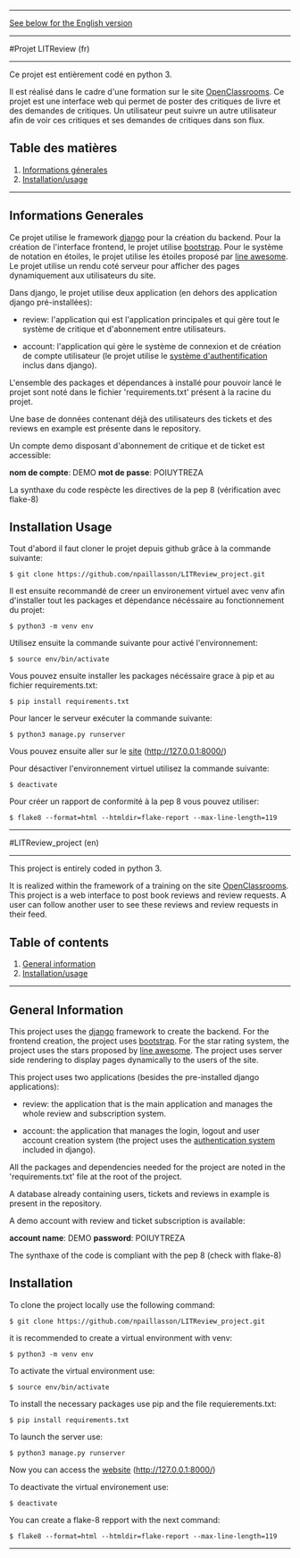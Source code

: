 
***
[See below for the English version](LITReview_project-(en)) 
***

#Projet LITReview (fr)

***

Ce projet est entièrement codé en python 3.

Il est réalisé dans le cadre d'une formation sur le site [OpenClassrooms](https://openclassrooms.com/fr/).
Ce projet est une interface web qui permet de poster des critiques de livre et des demandes de critiques. Un utilisateur peut suivre un autre utilisateur afin de voir ces critiques et ses demandes de critiques dans son flux.

## Table des matières
1. [Informations génerales](#informations-generales)
2. [Installation/usage](#installation-usage)

***

## Informations Generales

Ce projet utilise le framework [django](https://docs.djangoproject.com/fr/3.2/) pour la création du backend. Pour la création de l'interface frontend, le projet utilise [bootstrap](https://getbootstrap.com/docs/5.1/getting-started/introduction/). Pour le système de notation en étoiles, le projet utilise les étoiles proposé par [line awesome](https://icons8.com/line-awesome). Le projet utilise un rendu coté serveur pour afficher des pages dynamiquement aux utilisateurs du site.

Dans django, le projet utilise deux application (en dehors des application django pré-installées):

*	review: l'application qui est l'application principales et qui gère tout le système de critique et d'abonnement entre utilisateurs.

*	account: l'application qui gère le système de connexion et de création de compte utilisateur (le projet utilise le [système d'authentification](https://docs.djangoproject.com/fr/3.2/topics/auth/) inclus dans django).

L'ensemble des packages et dépendances à installé pour pouvoir lancé le projet sont noté dans le fichier 'requirements.txt' présent à la racine du projet.

Une base de données contenant déjà des utilisateurs des tickets et des reviews en example est présente dans le repository. 

Un compte demo disposant d'abonnement de critique et de ticket est accessible:

**nom de compte**: DEMO 
**mot de passe**: POIUYTREZA

La synthaxe du code respècte les directives de la pep 8 (vérification avec flake-8)

## Installation Usage

Tout d'abord il faut cloner le projet depuis github grâce à la commande suivante:

```
$ git clone https://github.com/npaillasson/LITReview_project.git
```

Il est ensuite recommandé de creer un environement virtuel avec venv afin d'installer tout les packages et dépendance nécéssaire au fonctionnement du projet:

```
$ python3 -m venv env
```

Utilisez ensuite la commande suivante pour activé l'environnement:
```
$ source env/bin/activate
```

Vous pouvez ensuite installer les packages nécéssaire grace à pip et au fichier requirements.txt:
```
$ pip install requirements.txt
```

Pour lancer le serveur exécuter la commande suivante:
```
$ python3 manage.py runserver
```

Vous pouvez ensuite aller sur le [site](http://127.0.0.1:8000/) (http://127.0.0.1:8000/)

Pour désactiver l'environnement virtuel utilisez la commande suivante:
```
$ deactivate
```

Pour créer un rapport de conformité à la pep 8 vous pouvez utiliser:

```
$ flake8 --format=html --htmldir=flake-report --max-line-length=119 
```
***
#LITReview_project (en)
***
This project is entirely coded in python 3.

It is realized within the framework of a training on the site [OpenClassrooms](https://openclassrooms.com/fr/).
This project is a web interface to post book reviews and review requests. A user can follow another user to see these reviews and review requests in their feed.


## Table of contents
1. [General information](#general-information)
2. [Installation/usage](#installation)

***

## General Information

This project uses the [django](https://docs.djangoproject.com/en/3.2/) framework to create the backend. For the frontend creation, the project uses [bootstrap](https://getbootstrap.com/docs/5.1/getting-started/introduction/). For the star rating system, the project uses the stars proposed by [line awesome](https://icons8.com/line-awesome). The project uses server side rendering to display pages dynamically to the users of the site.

This project uses two applications (besides the pre-installed django applications):

* review: the application that is the main application and manages the whole review and subscription system.

* account: the application that manages the login, logout and user account creation system (the project uses the [authentication system](https://docs.djangoproject.com/en/3.2/topics/auth/) included in django).

All the packages and dependencies needed for the project are noted in the 'requirements.txt' file at the root of the project.

A database already containing users, tickets and reviews in example is present in the repository. 

A demo account with review and ticket subscription is available:

**account name**: DEMO 
**password**: POIUYTREZA

The synthaxe of the code is compliant with the pep 8 (check with flake-8)

## Installation

To clone the project locally use the following command:

```
$ git clone https://github.com/npaillasson/LITReview_project.git
```

it is recommended to create a virtual environment with venv:

```
$ python3 -m venv env
```

To activate the virtual environment use:
```
$ source env/bin/activate
```

To install the necessary packages use pip and the file requierements.txt:
```
$ pip install requirements.txt
```

To launch the server use:
```
$ python3 manage.py runserver
```

Now you can access the [website](http://127.0.0.1:8000/) (http://127.0.0.1:8000/)

To deactivate the virtual environement use:
```
$ deactivate
```

You can create a flake-8 repport with the next command:

```
$ flake8 --format=html --htmldir=flake-report --max-line-length=119 
```

****